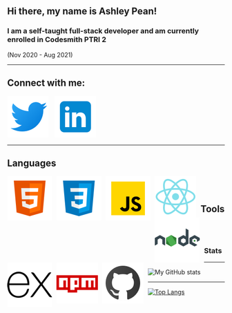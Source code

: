 ## Hi there, my name is Ashley Pean!
### I am a self-taught full-stack developer and am currently enrolled in Codesmith PTRI 2 
(Nov 2020 - Aug 2021)

---

## Connect with me: 
<a href = "https://twitter.com/12sugarplums"><img src="img/twitter.svg" style = " margin-right: 10px;"></a>
<a href = "https://www.linkedin.com/in/ashley-pean/"><img src="img/linkedin.svg" style = " margin-right: 10px;"></a>

---

## Languages 

<img src = "img/html.svg" 
alt = "HTML" align = "left" style = " margin-right: 10px;" />

<img src = "img/css.svg" 
alt = "CSS" align = "left" style = "margin-right: 10px;" />

<img src = "img/javascript.svg" 
alt = "JavaScript" align = "left" style = "margin-right: 10px;" />

<img src = "img/react.svg" 
alt = "React" align = "left" style = "margin-right: 10px;" />

<img src = "img/nodejs.svg" 
alt = "NodeJS" align = "left" style = "margin-right: 10px;" />

<img src = "img/express.svg"
alt = "Express JS" align = "left" style = "margin-right: 10px;">

<br />
<br />

## Tools
<img src = "img/npm.svg"
  alt = "npm" align = "left" style = "margin-right: 10px;" />

<img src = "img/github.svg"
  alt = "github" align = "left" padding = "0" style = "margin-right: 10px;" />

<br />
<br />

### Stats
---

![My GitHub stats](https://github-readme-stats.vercel.app/api?username=ashleypean&show_icons=true&hide_border=true&hide=stars&count_private=true&theme=midnight-purple)

---

[![Top Langs](https://github-readme-stats.vercel.app/api/top-langs/?username=ashleypean&layout=compact&theme=midnight-purple)](https://github.com/ashleypean/github-readme-stats)
